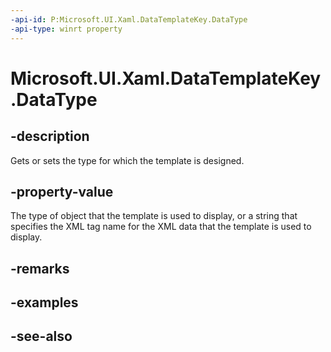 ```yaml
---
-api-id: P:Microsoft.UI.Xaml.DataTemplateKey.DataType
-api-type: winrt property
---
```


<!-- Property syntax
public object DataType { get;  set; }
-->

# Microsoft.UI.Xaml.DataTemplateKey.DataType

## -description

Gets or sets the type for which the template is designed.

## -property-value

The type of object that the template is used to display, or a string that specifies the XML tag name for the XML data that the template is used to display.

## -remarks

## -examples

## -see-also
